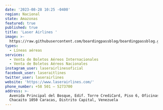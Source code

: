 ```yaml
---
date: '2023-08-28 10:25 -0400'
region: Nacional
state: Amazonas
featured: true
published: true
title: 'Laser Airlines '
image: >-
  https://raw.githubusercontent.com/boardingpassblog/boardingpassblog.github.io/main/assets/images/Laser-Airlines-Logo.jpg
types:
  - Líneas aéreas
services:
  - Venta de Boletos Aéreos Internacionales
  - Venta de Boletos Aéreos Nacionales
instagram_user: laserairlinesoficial
facebook_user: laseraitlines
twitter_user: laserairlines
website: 'https://www.laserairlines.com/'
phone_number: +58 501 – 5273700
address: >-
  Avenida Principal del Bosque, Edif. Torre CrediCard, Piso 6, Oficinas 67 y 68.
  Chacaito 1050 Caracas, Distrito Capital, Venezuela
---
```

